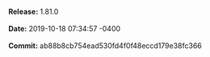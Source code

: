 **Release:** 
1.81.0
<br><br>**Date:** 
2019-10-18 07:34:57 -0400
<br><br>**Commit:** 
ab88b8cb754ead530fd4f0f48eccd179e38fc366
